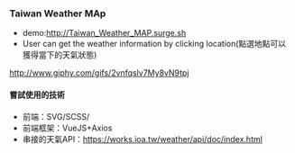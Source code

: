 

### Taiwan Weather MAp

* demo:http://Taiwan_Weather_MAP.surge.sh
* User can get the weather information by clicking location(點選地點可以獲得當下的天氣狀態)


http://www.giphy.com/gifs/2vnfqslv7My8vN9tpj


#### 嘗試使用的技術

* 前端：SVG/SCSS/
* 前端框架：VueJS+Axios
* 串接的天氣API：https://works.ioa.tw/weather/api/doc/index.html